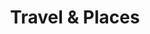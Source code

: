 ---
layout: tag
title: Travel & Places
tag: travel
icon: fa-plane
permalink: /tags/travel/
sitemap: false
---